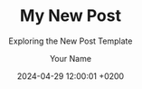 ---
layout: post
title:  "My New Post"
subtitle: "Exploring the New Post Template"
date:   2024-04-29 12:00:01 +0200
author: "Your Name"
background: '/img/jekyll.jpg'
tags: 
  - jekyll
  - tutorial
categories: 
  - Webdev
---